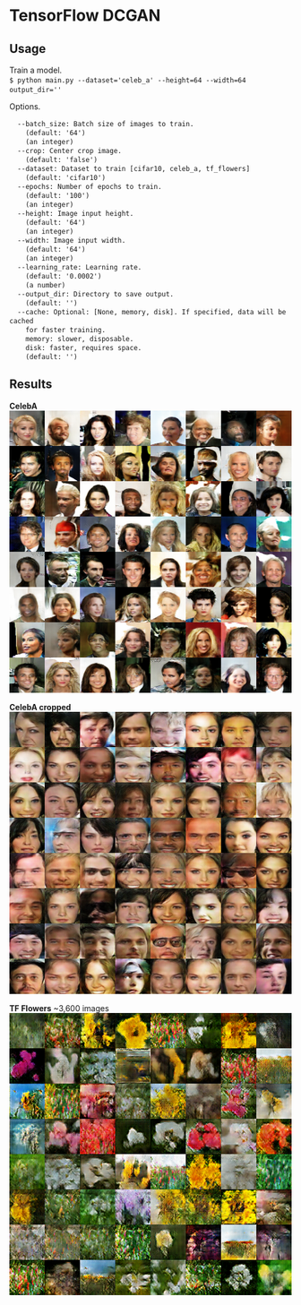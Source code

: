 # TensorFlow DCGAN

## Usage
Train a model.  
`$ python main.py --dataset='celeb_a' --height=64 --width=64 output_dir=''`

Options.  

```
  --batch_size: Batch size of images to train.
    (default: '64')
    (an integer)
  --crop: Center crop image.
    (default: 'false')
  --dataset: Dataset to train [cifar10, celeb_a, tf_flowers]
    (default: 'cifar10')
  --epochs: Number of epochs to train.
    (default: '100')
    (an integer)
  --height: Image input height.
    (default: '64')
    (an integer)
  --width: Image input width.
    (default: '64')
    (an integer)
  --learning_rate: Learning rate.
    (default: '0.0002')
    (a number)
  --output_dir: Directory to save output.
    (default: '')
  --cache: Optional: [None, memory, disk]. If specified, data will be cached
    for faster training. 
    memory: slower, disposable. 
    disk: faster, requires space.
    (default: '')
```

## Results
**CelebA**  
![Generated image of CelebA dataset](assets/celeba.png)

**CelebA cropped**  
![Generated image of CelebA dataset](assets/celeba_cropped.png)

**TF Flowers** ~3,600 images  
![Generated image of Flower dataset](assets/tf_flowers.png)

